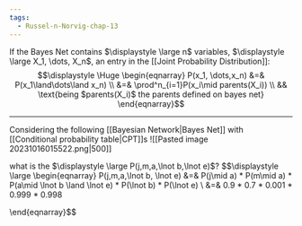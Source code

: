 ```yaml
---
tags:
  - Russel-n-Norvig-chap-13
---
```

If the Bayes Net contains $\displaystyle \large n$ variables, $\displaystyle \large X_1, \dots, X_n$, an entry in the [[Joint Probability Distribution]]:
$$\displaystyle \Huge \begin{eqnarray} 
P(x_1, \dots,x_n) &=& P(x_1\land\dots\land x_n) \\
&=& \prod^n_{i=1}P(x_i\mid parents(X_i)) \\
&& \text{being $parents(X_i)$ the parents defined on bayes net}
\end{eqnarray}$$

---
Considering the following [[Bayesian Network|Bayes Net]] with [[Conditional probability table|CPT]]s
![[Pasted image 20231016015522.png|500]]

what is the $\displaystyle \large P(j,m,a,\lnot b,\lnot e)$?
$$\displaystyle \large \begin{eqnarray} 
P(j,m,a,\lnot b, \lnot e) &=& 
P(j\mid a) * P(m\mid a) * P(a\mid \lnot b \land \lnot e) * P(\lnot b) * P(\lnot e)
\\ &=& 
0.9 * 0.7 * 0.001 * 0.999 * 0.998

\end{eqnarray}$$